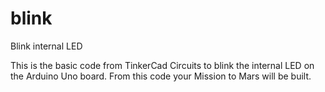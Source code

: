 # blink
Blink internal LED

This is the basic code from TinkerCad Circuits to blink the internal LED on the Arduino Uno board. From this code your Mission to Mars will be built.
